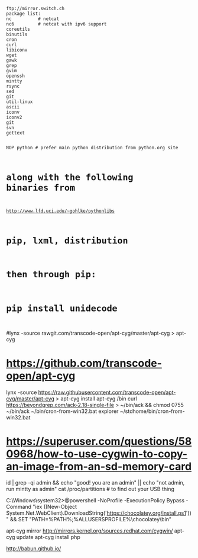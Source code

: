 <code>
ftp://mirror.switch.ch
package list:
nc			# netcat
nc6			# netcat with ipv6 support
coreutils
binutils
cron
curl
libiconv
wget
gawk
grep
gvim
openssh
mintty
rsync
sed
git
util-linux
ascii
iconv
iconv2
git
svn
gettext


NOP python  # prefer main python distribution from python.org site
# along with the following binaries from
http://www.lfd.uci.edu/~gohlke/pythonlibs
# pip, lxml, distribution
# then through pip:
# pip install unidecode

</code>


#lynx -source rawgit.com/transcode-open/apt-cyg/master/apt-cyg > apt-cyg
# https://github.com/transcode-open/apt-cyg
lynx -source https://raw.githubusercontent.com/transcode-open/apt-cyg/master/apt-cyg > apt-cyg
install apt-cyg /bin
curl https://beyondgrep.com/ack-2.18-single-file > ~/bin/ack && chmod 0755 ~/bin/ack
~/bin/cron-from-win32.bat
explorer ~/stdhome/bin/cron-from-win32.bat

# https://superuser.com/questions/580968/how-to-use-cygwin-to-copy-an-image-from-an-sd-memory-card
id | grep -qi admin && echo "good! you are an admin" || echo "not admin, run mintty as admin"
cat /proc/partitions # to find out your USB thing



C:\Windows\system32>@powershell -NoProfile -ExecutionPolicy Bypass -Command "iex ((New-Object System.Net.WebClient).DownloadString('https://chocolatey.org/install.ps1'))" && SET "PATH=%PATH%;%ALLUSERSPROFILE%\chocolatey\bin"

apt-cyg mirror http://mirrors.kernel.org/sources.redhat.com/cygwin/
apt-cyg update
apt-cyg install php
	
http://babun.github.io/
